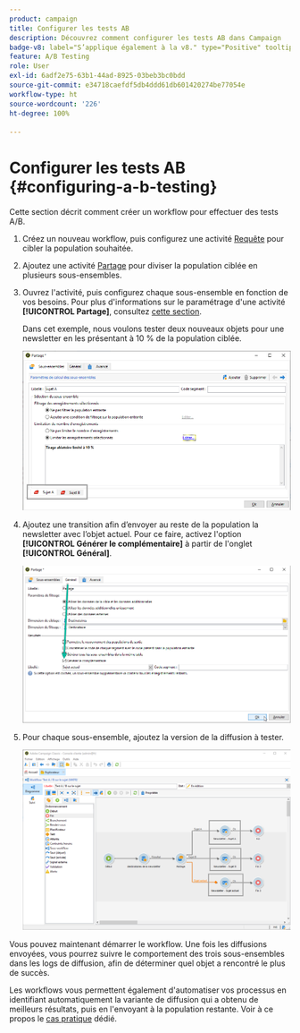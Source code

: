 ```yaml
---
product: campaign
title: Configurer les tests AB
description: Découvrez comment configurer les tests AB dans Campaign
badge-v8: label="S’applique également à la v8." type="Positive" tooltip="S’applique également à Campaign v8."
feature: A/B Testing
role: User
exl-id: 6adf2e75-63b1-44ad-8925-03beb3bc0bdd
source-git-commit: e34718caefdf5db4ddd61db601420274be77054e
workflow-type: ht
source-wordcount: '226'
ht-degree: 100%

---
```


# Configurer les tests AB {#configuring-a-b-testing}

Cette section décrit comment créer un workflow pour effectuer des tests A/B.

1. Créez un nouveau workflow, puis configurez une activité [Requête](../../workflow/using/query.md) pour cibler la population souhaitée.

1. Ajoutez une activité [Partage](../../workflow/using/split.md) pour diviser la population ciblée en plusieurs sous-ensembles.

1. Ouvrez l&#39;activité, puis configurez chaque sous-ensemble en fonction de vos besoins. Pour plus d&#39;informations sur le paramétrage d&#39;une activité **[!UICONTROL Partage]**, consultez [cette section](../../workflow/using/split.md).

   Dans cet exemple, nous voulons tester deux nouveaux objets pour une newsletter en les présentant à 10 % de la population ciblée.

   ![](assets/ab-testing-split.png)

1. Ajoutez une transition afin d’envoyer au reste de la population la newsletter avec l’objet actuel. Pour ce faire, activez l&#39;option **[!UICONTROL Générer le complémentaire]** à partir de l&#39;onglet **[!UICONTROL Général]**.

   ![](assets/ab-testing-complement.png)

1. Pour chaque sous-ensemble, ajoutez la version de la diffusion à tester.

   ![](assets/ab-testing-delivery.png)

Vous pouvez maintenant démarrer le workflow. Une fois les diffusions envoyées, vous pourrez suivre le comportement des trois sous-ensembles dans les logs de diffusion, afin de déterminer quel objet a rencontré le plus de succès.

Les workflows vous permettent également d&#39;automatiser vos processus en identifiant automatiquement la variante de diffusion qui a obtenu de meilleurs résultats, puis en l&#39;envoyant à la population restante. Voir à ce propos le [cas pratique](a-b-testing-use-case.md) dédié.
